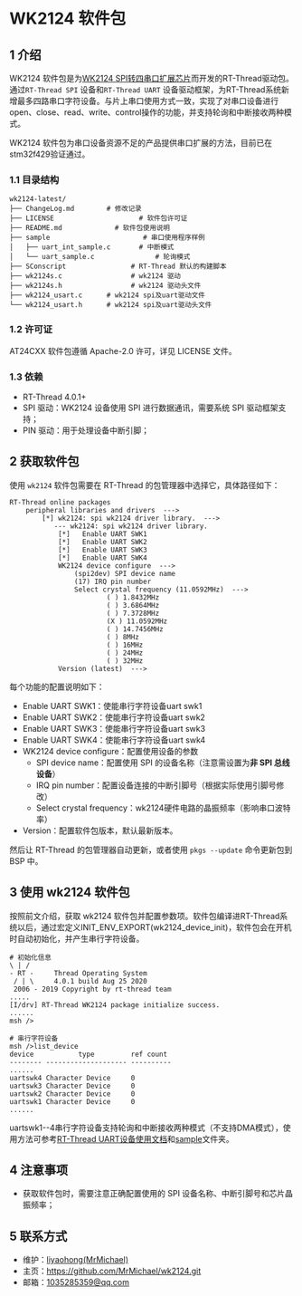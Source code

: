 # WK2124 软件包

## 1 介绍

WK2124 软件包是为[WK2124 SPI转四串口扩展芯片](http://www.wkmic.com/News_Show.php?theId=17)而开发的RT-Thread驱动包。通过`RT-Thread SPI` 设备和`RT-Thread UART` 设备驱动框架，为RT-Thread系统新增最多四路串口字符设备。与片上串口使用方式一致，实现了对串口设备进行open、close、read、write、control操作的功能，并支持轮询和中断接收两种模式。

WK2124 软件包为串口设备资源不足的产品提供串口扩展的方法，目前已在stm32f429验证通过。


### 1.1 目录结构

```shell
wk2124-latest/
├── ChangeLog.md		# 修改记录
├── LICENSE						# 软件包许可证
├── README.md			  # 软件包使用说明
├── sample						 # 串口使用程序样例
│   ├── uart_int_sample.c		# 中断模式
│   └── uart_sample.c				# 轮询模式
├── SConscript				  # RT-Thread 默认的构建脚本
├── wk2124s.c				  # wk2124 驱动
├── wk2124s.h				  # wk2124 驱动头文件
├── wk2124_usart.c      # wk2124 spi及uart驱动文件
└── wk2124_usart.h	    # wk2124 spi及uart驱动头文件
```

### 1.2 许可证

AT24CXX 软件包遵循  Apache-2.0 许可，详见 LICENSE 文件。

### 1.3 依赖

- RT-Thread 4.0.1+
- SPI 驱动：WK2124 设备使用 SPI 进行数据通讯，需要系统 SPI 驱动框架支持；
- PIN 驱动：用于处理设备中断引脚；



## 2 获取软件包

使用 `wk2124` 软件包需要在 RT-Thread 的包管理器中选择它，具体路径如下：

```
RT-Thread online packages
    peripheral libraries and drivers  --->
        [*] wk2124: spi wk2124 driver library.  --->
           --- wk2124: spi wk2124 driver library.
            [*]   Enable UART SWK1
            [*]   Enable UART SWK2
            [*]   Enable UART SWK3
            [*]   Enable UART SWK4
            WK2124 device configure  --->
            	(spi2dev) SPI device name
            	(17) IRQ pin number
            	Select crystal frequency (11.0592MHz)  --->
                        ( ) 1.8432MHz
                        ( ) 3.6864MHz
                        ( ) 7.3728MHz
                        (X ) 11.0592MHz
                        ( ) 14.7456MHz
                        ( ) 8MHz
                        ( ) 16MHz
                        ( ) 24MHz
                        ( ) 32MHz
            Version (latest)  --->
```


每个功能的配置说明如下：

- Enable UART SWK1：使能串行字符设备uart swk1
- Enable UART SWK2：使能串行字符设备uart swk2
- Enable UART SWK3：使能串行字符设备uart swk3
- Enable UART SWK4：使能串行字符设备uart swk4
- WK2124 device configure：配置使用设备的参数
  - SPI device name：配置使用 SPI 的设备名称（注意需设置为**非 SPI 总线设备**）
  - IRQ pin number：配置设备连接的中断引脚号（根据实际使用引脚号修改）
  - Select crystal frequency：wk2124硬件电路的晶振频率（影响串口波特率）
- Version：配置软件包版本，默认最新版本。

然后让 RT-Thread 的包管理器自动更新，或者使用 `pkgs --update` 命令更新包到 BSP 中。



## 3 使用 wk2124 软件包

按照前文介绍，获取 wk2124 软件包并配置参数项。软件包编译进RT-Thread系统以后，通过宏定义INIT_ENV_EXPORT(wk2124_device_init)，软件包会在开机时自动初始化，并产生串行字符设备。

```shell
# 初始化信息
\ | /
- RT -     Thread Operating System
 / | \     4.0.1 build Aug 25 2020
 2006 - 2019 Copyright by rt-thread team
.....
[I/drv] RT-Thread WK2124 package initialize success.
......
msh />

# 串行字符设备
msh />list_device
device           type         ref count
-------- -------------------- ----------
......
uartswk4 Character Device     0       
uartswk3 Character Device     0       
uartswk2 Character Device     0       
uartswk1 Character Device     0
......
```

uartswk1--4串行字符设备支持轮询和中断接收两种模式（不支持DMA模式），使用方法可参考[RT-Thread UART设备使用文档](https://www.rt-thread.org/document/site/programming-manual/device/uart/uart/)和[sample](sample/)文件夹。



## 4 注意事项

- 获取软件包时，需要注意正确配置使用的 SPI 设备名称、中断引脚号和芯片晶振频率；



## 5 联系方式

* 维护：[liyaohong(MrMichael)](https://github.com/MrMichael)
* 主页：https://github.com/MrMichael/wk2124.git
* 邮箱：1035285359@qq.com

